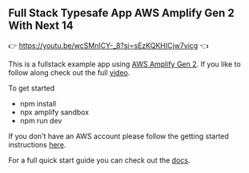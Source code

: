 ## Full Stack Typesafe App AWS Amplify Gen 2 With Next 14

👉 https://youtu.be/wcSMnICY-_8?si=sEzKQKHICjw7vicg 👈

This is a fullstack example app using [AWS Amplify Gen 2](https://docs.amplify.aws/gen2/). If you like to follow along check out the full [video](https://www.youtube.com/watch?v=wcSMnICY-_8).

To get started

- npm install
- npx amplify sandbox
- npm run dev

If you don't have an AWS account please follow the getting started instructions [here](https://docs.amplify.aws/gen2/start/account-setup/).

For a full quick start guide you can check out the [docs](https://docs.amplify.aws/gen2/start/quickstart/).
